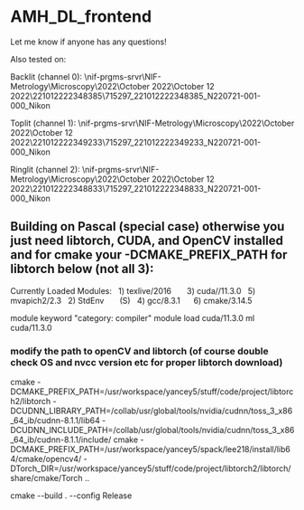 # AMH_DL_frontend

Let me know if anyone has any questions!

Also tested on:

Backlit (channel 0):
\\nif-prgms-srvr\NIF-Metrology\Microscopy\2022\October 2022\October 12 2022\221012222348385\715297_221012222348385_N220721-001-000_Nikon
 
Toplit (channel 1):
\\nif-prgms-srvr\NIF-Metrology\Microscopy\2022\October 2022\October 12 2022\221012222349233\715297_221012222349233_N220721-001-000_Nikon
 
Ringlit (channel 2):
\\nif-prgms-srvr\NIF-Metrology\Microscopy\2022\October 2022\October 12 2022\221012222348833\715297_221012222348833_N220721-001-000_Nikon



## Building on Pascal (special case) otherwise you just need libtorch, CUDA, and OpenCV installed and for cmake your -DCMAKE_PREFIX_PATH for libtorch below (not all 3):

Currently Loaded Modules:
  1) texlive/2016       3) cuda//11.3.0   5) mvapich2/2.3
  2) StdEnv       (S)   4) gcc/8.3.1      6) cmake/3.14.5
 


module keyword "category: compiler"
module load cuda/11.3.0
ml cuda/11.3.0

### modify the path to openCV and libtorch (of course double check OS and nvcc version etc for proper libtorch download)

cmake -DCMAKE_PREFIX_PATH=/usr/workspace/yancey5/stuff/code/project/libtorch2/libtorch -DCUDNN_LIBRARY_PATH=/collab/usr/global/tools/nvidia/cudnn/toss_3_x86_64_ib/cudnn-8.1.1/lib64 -DCUDNN_INCLUDE_PATH=/collab/usr/global/tools/nvidia/cudnn/toss_3_x86_64_ib/cudnn-8.1.1/include/ cmake -DCMAKE_PREFIX_PATH=/usr/workspace/yancey5/spack/lee218/install/lib64/cmake/opencv4/ -DTorch_DIR=/usr/workspace/yancey5/stuff/code/project/libtorch2/libtorch/share/cmake/Torch ..

cmake --build . --config Release
